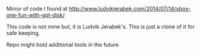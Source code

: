 Mirror of code I found at http://www.ludvikjerabek.com/2014/07/14/xbox-one-fun-with-gpt-disk/

This code is not mine but, it is Ludvik Jerabek's. This is just a clone of it for safe keeping.

Repo might hold additional tools in the future
